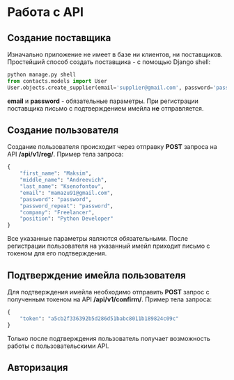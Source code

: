 # Работа с API
## Создание поставщика
Изначально приложение не имеет в базе ни клиентов, ни поставщиков. Простейший способ создать поставщика - с помощью Django shell:
```python
python manage.py shell
from contacts.models import User
User.objects.create_supplier(email='supplier@gmail.com', password='password')
```
**email** и **password** - обязательные параметры. При регистрации поставщика письмо с подтверждением имейла **не** отправляется.

## Создание пользователя
Создание пользователя происходит через отправку **POST** запроса на API **/api/v1/reg/**. Пример тела запроса:
```python
{
    "first_name": "Maksim",
    "middle_name": "Andreevich",
    "last_name": "Ksenofontov",
    "email": "mamazu91@gmail.com",
    "password": "password",
    "password_repeat": "password",
    "company": "Freelancer",
    "position": "Python Developer"
}
```
Все указанные параметры являются обязательными. После регистрации пользователя на указанный имейл приходит письмо с токеном для его подтверждения.

## Подтверждение имейла пользователя
Для подтверждения имейла необходимо отправить **POST** запрос с полученным токеном на API **/api/v1/confirm/**. Пример тела запроса:
```python
{
    "token": "a5cb2f336392b5d286d51babc8011b189824c09c"
}
```
Только после подтверждения пользователь получает возможность работы с пользовательскими API.


## Авторизация
